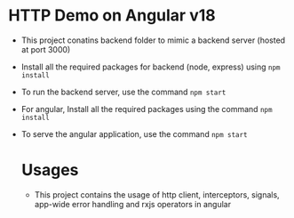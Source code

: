 # HTTP Demo on Angular v18

- This project conatins backend folder to mimic a backend server (hosted at port 3000)
- Install all the required packages for backend (node, express) using `npm install`
- To run the backend server, use the command `npm start`

- For angular, Install all the required packages using the command `npm install`
- To serve the angular application, use the command `npm start`

  # Usages

  - This project contains the usage of http client, interceptors, signals, app-wide error handling and rxjs operators in angular
